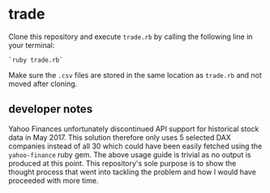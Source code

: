 # trade

Clone this repository and execute `trade.rb` by calling the following line in your terminal:
    
    `ruby trade.rb`
    
Make sure the `.csv` files are stored in the same location as `trade.rb` and not moved after cloning.

## developer notes

Yahoo Finances unfortunately discontinued API support for historical stock data in May 2017. This solution therefore only uses 5 selected DAX companies instead of all 30 which could have been easily fetched using the `yahoo-finance` ruby gem. The above usage guide is trivial as no output is produced at this point. This repository's sole purpose is to show the thought process that went into tackling the problem and how I would have proceeded with more time. 
